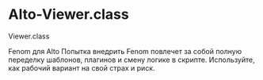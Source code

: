 # Alto-Viewer.class
Viewer.class

Fenom для Alto
Попытка внедрить Fenom повлечет за собой полную переделку шаблонов, плагинов и смену логике в скрипте.
Используйте, как рабочий вариант на свой страх и риск.
